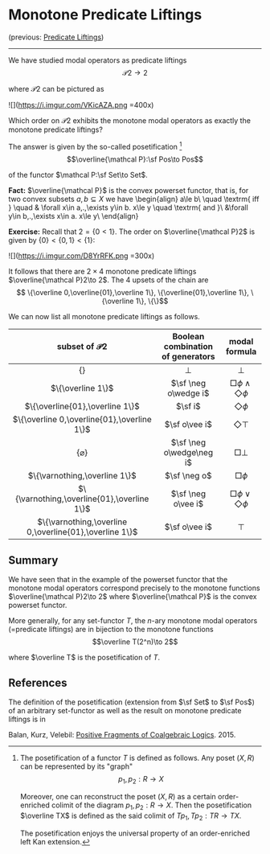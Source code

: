 # Monotone Predicate Liftings

(previous: [Predicate Liftings](https://hackmd.io/@alexhkurz/SJcARPMVO))

---

We have studied modal operators as predicate liftings
$$\mathcal P 2\to 2$$

where $\mathcal P 2$ can be pictured as 

![](https://i.imgur.com/VKicAZA.png =400x)

Which order on $\mathcal P2$ exhibits the monotone modal operators as exactly the monotone predicate liftings?

The answer is given by the so-called posetification [^posetification] 
$$\overline{\mathcal P}:\sf Pos\to Pos$$

of the functor $\mathcal P:\sf Set\to Set$.

**Fact:** $\overline{\mathcal P}$ is the convex powerset functor, that is, for two convex subsets $a,b\subseteq X$ we have 
\begin{align}
a\le b\  \quad \textrm{ iff } \quad & \forall x\in a\,.\,\exists y\in b. x\le y \quad \textrm{ and }\\
&\forall y\in b\,.\,\exists x\in a. x\le y\\
\end{align}

**Exercise:** Recall that $2=\{0<1\}$. The order on $\overline{\mathcal P}2$ is given by $\{0\}<\{0,1\}<\{1\}$:

![](https://i.imgur.com/D8YrRFK.png =300x)

It follows that there are $2\times 4$ monotone predicate liftings $\overline{\mathcal P}2\to 2$. The 4 upsets of the chain are
$$ \{\overline 0,\overline{01},\overline 1\}, \{\overline{01},\overline 1\},  \{\overline 1\}, \{\}$$

We can now list all monotone predicate liftings as follows.

|subset of $\mathcal P2$| Boolean combination of generators | modal formula 
|:---:|:---:|:---:|
|$\{\}$| $\bot$ | $\bot$ |
|$\{\overline 1\}$| $\sf \neg o\wedge i$ | $\Box\phi\wedge\Diamond\phi$ |
|$\{\overline{01},\overline 1\}$| $\sf i$ | $\Diamond\phi$ |
|$\{\overline 0,\overline{01},\overline 1\}$| $\sf o\vee i$ | $\Diamond\top$ |
|$\{\varnothing\}$| $\sf \neg o\wedge\neg i$ | $\Box\bot$ |
|$\{\varnothing,\overline 1\}$| $\sf \neg o$ | $\Box\phi$ |
|$\{\varnothing,\overline{01},\overline 1\}$| $\sf \neg o\vee i$ | $\Box\phi\vee\Diamond\phi$ |
|$\{\varnothing,\overline 0,\overline{01},\overline 1\}$| $\sf o\vee i$ | $\top$ |

## Summary

We have seen that in the example of the powerset functor that the monotone modal operators correspond precisely to the monotone functions  $\overline{\mathcal P}2\to 2$ where $\overline{\mathcal P}$ is the convex powerset functor.

More generally, for any set-functor $T$, the $n$-ary monotone modal operators (=predicate liftings) are in bijection to the monotone functions 
$$\overline T(2^n)\to 2$$

where $\overline T$ is the posetification of $T$.


## References

The definition of the posetification (extension from $\sf Set$ to $\sf Pos$) of an arbitrary set-functor as well as the result on monotone predicate liftings is in

Balan, Kurz, Velebil: [Positive Fragments of Coalgebraic Logics](https://lmcs.episciences.org/1594). 2015.

[^posetification]: The posetification of a functor $T$ is defined as follows. Any poset $(X,R)$ can be represented by its "graph"
$$p_1,p_2:R\to X$$

	Moreover, one can reconstruct the poset $(X,R)$ as a certain order-enriched colimit of the diagram $p_1,p_2:R\to X$. Then the posetification $\overline TX$ is defined as the said colimit of $Tp_1,Tp_2:TR\to TX$. 
	
	The posetification enjoys the universal property of an order-enriched left Kan extension.



